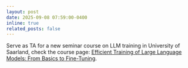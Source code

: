 ```yaml
---
layout: post
date: 2025-09-08 07:59:00-0400
inline: true
related_posts: false
---
```


Serve as TA for a new seminar course on LLM training in University of Saarland, check the course page: [Efficient Training of Large Language Models: From Basics to Fine-Tuning](https://courses.mpi-sws.org/etllm-ws25/).
